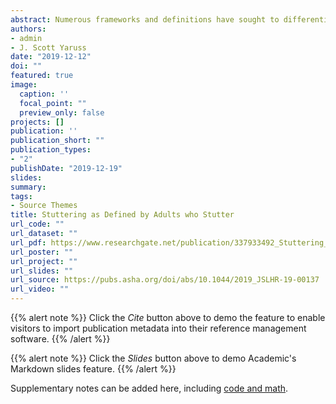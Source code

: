 ```yaml
---
abstract: Numerous frameworks and definitions have sought to differentiate what behaviors and experiences should be considered as a part of stuttering. Nearly all of these efforts have been based on the perspectives and beliefs of conversational partners and listeners. This outside-in approach to defining stuttering lacks validation from people who live with the condition. In this study, 430 adults who stutter participated in a qualitative exploration of the term stuttering. Data were analyzed thematically to determine speakers' perspectives about moment of stuttering and the overall experience of stuttering in their lives. These data are used to update the adaptation of the World Health Organization's International Classification of Functioning, Disability and Health as it applies to stuttering (Yaruss & Quesal, 2004) to better account for the complex and individualized phenotype of stuttering and to develop a definition of the experience of stuttering that is based not only on the observations of listeners but also on the impact of stuttering on the lives of adults who stutter.
authors:
- admin
- J. Scott Yaruss
date: "2019-12-12"
doi: ""
featured: true
image:
  caption: ''
  focal_point: ""
  preview_only: false
projects: []
publication: ''
publication_short: ""
publication_types:
- "2"
publishDate: "2019-12-19"
slides: 
summary: 
tags:
- Source Themes
title: Stuttering as Defined by Adults who Stutter
url_code: ""
url_dataset: ""
url_pdf: https://www.researchgate.net/publication/337933492_Stuttering_as_Defined_by_Adults_Who_Stutter
url_poster: ""
url_project: ""
url_slides: ""
url_source: https://pubs.asha.org/doi/abs/10.1044/2019_JSLHR-19-00137
url_video: ""
---
```


{{% alert note %}}
Click the *Cite* button above to demo the feature to enable visitors to import publication metadata into their reference management software.
{{% /alert %}}

{{% alert note %}}
Click the *Slides* button above to demo Academic's Markdown slides feature.
{{% /alert %}}

Supplementary notes can be added here, including [code and math](https://sourcethemes.com/academic/docs/writing-markdown-latex/).
